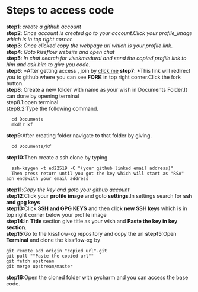                         
# Steps to  access code 
**step1**:
*create a github account*  
**step2**:
*Once account is created go to your account.Click your profile_image which is in top right corner.*   
**step3**:
*Once clicked copy the webpage url which is your profile link.*  
**step4**:
*Goto kissflow website and open chat*  
**step5**:
*In chat search for vivekmadurai and send the copied profile link to him and ask him to give you code*.  
**step6**:
*After getting access , join by [click me](https://github.com/OrangeScape/kissflow-xg/)
**step7**:
*This link will redirect you to github where you can see **FORK** in top right corner.Click the fork button.  
**step8**:
Create a new folder with name as your wish in Documents Folder.It can done by opening terminal  
  step8.1:open terminal  
  step8.2:Type the following command. 
      
      cd Documents
      mkdir kf
**step9**:After creating folder navigate to that folder by giving.  

      cd Documents/kf
**step10**:Then create a ssh clone by typing.  

      ssh-keygen -t ed22519 -C "(your github linked email address)"
      Then press return until you got the key which will start as "RSA" adn endswith your email address
**step11**:*Copy the key and goto your github account*  
**step12**:Click your **profile image** and goto **settings**.In settings search for **ssh and gpg keys**  
**step13**:Click **SSH and GPG KEYS** and then click **new SSH keys** which is in top right corner below your profile image  
**step14**:In **Title** section give title as your wish and **Paste the key in key section**.  
**step15**:Go to the kissflow-xg repository and copy the url
**step15**:Open **Terminal** and clone the kissflow-xg  by  

    git remote add origin "copied url".git
    git pull ""Paste the copied url""
    git fetch upstream
    git merge upstream/master
**step16**:Open the cloned folder with pycharm and you can access the base code.  





 

      
     




          
